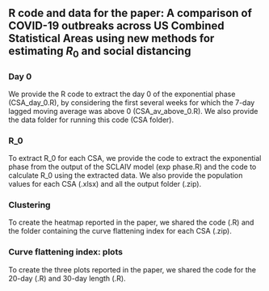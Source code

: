 
## R code and data for the paper: A comparison of COVID-19 outbreaks across US Combined Statistical Areas using new methods for estimating $R_0$ and social distancing <br />

### Day 0 <br />

We provide the R code to extract the day 0 of the exponential phase (CSA_day_0.R), by considering the first several weeks for which the 7-day lagged moving average was above 0 (CSA_av_above_0.R). We also provide the data folder for running this code (CSA folder).

### R_0 <br />

To extract R_0 for each CSA, we provide the code to extract the exponential phase from the output of the SCLAIV model (exp phase.R) and the code to calculate R_0 using the extracted data. We also provide the population values for each CSA (.xlsx) and all the output folder (.zip).

### Clustering <br />

To create the heatmap reported in the paper, we shared the code (.R) and the folder containing the curve flattening index for each CSA (.zip).

### Curve flattening index: plots <br />

To create the three plots reported in the paper, we shared the code for the 20-day (.R) and 30-day length (.R).

